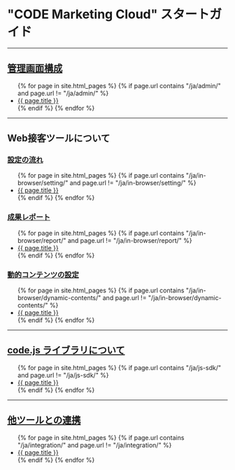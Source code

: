 # "CODE Marketing Cloud" スタートガイド

---


## [管理画面構成](/ja/admin/)

<ul>
  {% for page in site.html_pages %}
  {% if page.url contains "/ja/admin/" and page.url != "/ja/admin/" %}
  <li>
    <a href="{{ page.url }}">{{ page.title }}</a>
  </li>
  {% endif %}
  {% endfor %}
</ul>

---

## Web接客ツールについて

### [設定の流れ](/ja/in-browser/setting/)

<ul>
  {% for page in site.html_pages %}
  {% if page.url contains "/ja/in-browser/setting/" and page.url != "/ja/in-browser/setting/" %}
  <li>
    <a href="{{ page.url }}">{{ page.title }}</a>
  </li>
  {% endif %}
  {% endfor %}
</ul>

### [成果レポート](/ja/in-browser/report/)

<ul>
  {% for page in site.html_pages %}
  {% if page.url contains "/ja/in-browser/report/" and page.url != "/ja/in-browser/report/" %}
  <li>
    <a href="{{ page.url }}">{{ page.title }}</a>
  </li>
  {% endif %}
  {% endfor %}
</ul>

### [動的コンテンツの設定](/ja/in-browser/dynamic-contents/)

<ul>
  {% for page in site.html_pages %}
  {% if page.url contains "/ja/in-browser/dynamic-contents/" and page.url != "/ja/in-browser/dynamic-contents/" %}
  <li>
    <a href="{{ page.url }}">{{ page.title }}</a>
  </li>
  {% endif %}
  {% endfor %}
</ul>



---

## [code.js ライブラリについて](/ja/js-sdk/)

<ul>
  {% for page in site.html_pages %}
  {% if page.url contains "/ja/js-sdk/" and page.url != "/ja/js-sdk/" %}
  <li>
    <a href="{{ page.url }}">{{ page.title }}</a>
  </li>
  {% endif %}
  {% endfor %}
</ul>

---

## [他ツールとの連携](/ja/integration/)

<ul>
  {% for page in site.html_pages %}
  {% if page.url contains "/ja/integration/" and page.url != "/ja/integration/" %}
  <li>
    <a href="{{ page.url }}">{{ page.title }}</a>
  </li>
  {% endif %}
  {% endfor %}
</ul>
